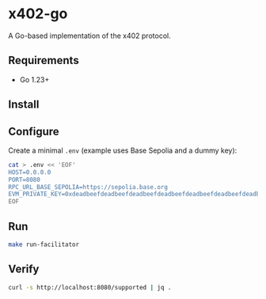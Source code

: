 # x402-go

A Go-based implementation of the x402 protocol.

## Requirements

- Go 1.23+

## Install


## Configure

Create a minimal `.env` (example uses Base Sepolia and a dummy key):

```bash
cat > .env << 'EOF'
HOST=0.0.0.0
PORT=8080
RPC_URL_BASE_SEPOLIA=https://sepolia.base.org
EVM_PRIVATE_KEY=0xdeadbeefdeadbeefdeadbeefdeadbeefdeadbeefdeadbeefdeadbeefdeadbeef
EOF
```

## Run

```bash
make run-facilitator
```

## Verify

```bash
curl -s http://localhost:8080/supported | jq .
```
